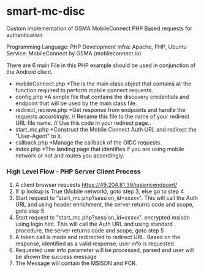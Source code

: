 # smart-mc-disc
Custom implementation of GSMA MobileConnect PHP Based requests for authentication 

Programming Language: PHP
Development Infra: Apache, PHP, Ubuntu 
Service: MobileConnect by GSMA (mobileconnect.io)

There are 6 main File in this PHP example
should be used in conjunction of the Android client.

* mobileConnect.php
  *The is the main class object that contains all the function required to perform mobile connect requests.
* config.php
  *A simple file that contains the discovery credentials and endpoint that will be used by the main class file.
* redirect_recieve.php
  *Get response from endpoints and handle the requests accordingly. // Rename this file to the name of your redirect URL file name. // Use this code in your redirect page..
* start_mc.php
  *Construct the Mobile Connect Auth URL and redirect the "User-Agent" to it.
* callback.php
  *Manage the callback of the OIDC requests. 
* index.php
  *The landing page that identifies if you are using mobile network or not and routes you accordingly.

### High Level Flow - PHP Server Client Process
1. A client browser requests https://49.204.81.39/iqssmcendpoint/ 
2. If ip lookup is True (Mobile network), goto step 3, else go to step 4
3. Start request to "start_mc.php?session_id=xxxxx". This will call the Auth URL and using header enrichment, the server returns code and scope, goto step 5
4. Start request to "start_mc.php?session_id=xxxxx". encrypted msisdn using login hint. This will call the Auth URL and using standard procedure, the server returns code and scope, goto step 5
5. A token call is made and redirected to redirect URL. Based on the response, identified as a valid response, user info is requested
6. Requested user info parameter will be processed, parsed and user will be shown the success message
7. The Message will contain the MSISDN and PCR.

